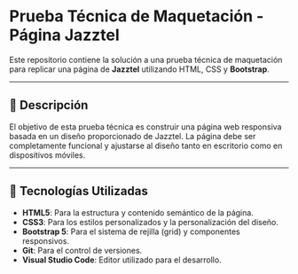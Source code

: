 # Prueba Técnica de Maquetación - Página Jazztel

Este repositorio contiene la solución a una prueba técnica de maquetación para replicar una página de **Jazztel** utilizando HTML, CSS y **Bootstrap**.

---

## 📄 Descripción

El objetivo de esta prueba técnica es construir una página web responsiva basada en un diseño proporcionado de Jazztel. La página debe ser completamente funcional y ajustarse al diseño tanto en escritorio como en dispositivos móviles.

---

## 🚀 Tecnologías Utilizadas

- **HTML5**: Para la estructura y contenido semántico de la página.
- **CSS3**: Para los estilos personalizados y la personalización del diseño.
- **Bootstrap 5**: Para el sistema de rejilla (grid) y componentes responsivos.
- **Git**: Para el control de versiones.
- **Visual Studio Code**: Editor utilizado para el desarrollo.

